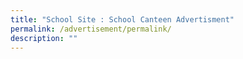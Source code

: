 ```yaml
---
title: "School Site : School Canteen Advertisment"
permalink: /advertisement/permalink/
description: ""
---
```

